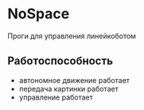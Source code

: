 # NoSpace
Проги для управления линейкоботом
## Работоспособность
- автономное движение работает
- передача картинки работает
- управление работает
